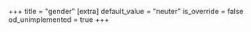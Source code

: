 +++
title = "gender"
[extra]
default_value = "neuter"
is_override = false
od_unimplemented = true
+++